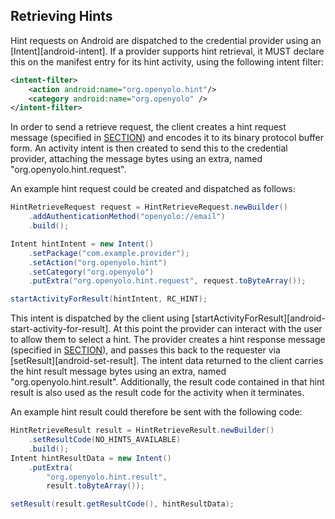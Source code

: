 ## Retrieving Hints

Hint requests on Android are dispatched to the credential provider using
an [Intent][android-intent]. If a provider supports hint retrieval, it MUST
declare this on the manifest entry for its hint activity, using the following intent filter:

```xml
<intent-filter>
    <action android:name="org.openyolo.hint"/>
    <category android:name="org.openyolo" />
</intent-filter>
```

In order to send a retrieve request, the client creates a hint request message
(specified in [SECTION](#hint-request-message)) and encodes it to its binary
protocol buffer form. An activity intent is then created to send this to the
credential provider, attaching the message bytes using an extra, named
"org.openyolo.hint.request".

An example hint request could be created and dispatched as follows:

```java
HintRetrieveRequest request = HintRetrieveRequest.newBuilder()
    .addAuthenticationMethod("openyolo://email")
    .build();

Intent hintIntent = new Intent()
    .setPackage("com.example.provider");
    .setAction("org.openyolo.hint")
    .setCategory("org.openyolo")
    .putExtra("org.openyolo.hint.request", request.toByteArray());

startActivityForResult(hintIntent, RC_HINT);
```

This intent is dispatched by the client using
[startActivityForResult][android-start-activity-for-result]. At this point the
provider can interact with the user to allow them to select a hint. The
provider creates a hint response message (specified in
[SECTION](#hint-response-message)), and passes this back to the requester via
[setResult][android-set-result]. The intent data returned to the
client carries the hint result message bytes using an extra, named
"org.openyolo.hint.result". Additionally, the result code contained in that
hint result is also used as the result code for the activity when it terminates.

An example hint result could therefore be sent with the following code:

```java
HintRetrieveResult result = HintRetrieveResult.newBuilder()
    .setResultCode(NO_HINTS_AVAILABLE)
    .build();
Intent hintResultData = new Intent()
    .putExtra(
        "org.openyolo.hint.result",
        result.toByteArray());

setResult(result.getResultCode(), hintResultData);
```
